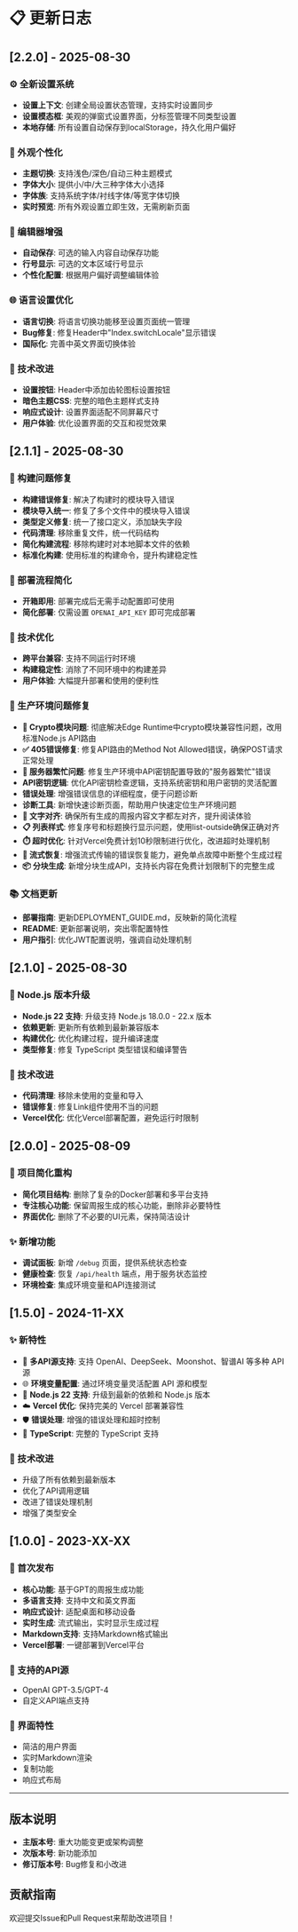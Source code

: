 # 📋 更新日志

## [2.2.0] - 2025-08-30

### ⚙️ 全新设置系统
- **设置上下文**: 创建全局设置状态管理，支持实时设置同步
- **设置模态框**: 美观的弹窗式设置界面，分标签管理不同类型设置
- **本地存储**: 所有设置自动保存到localStorage，持久化用户偏好

### 🎨 外观个性化
- **主题切换**: 支持浅色/深色/自动三种主题模式
- **字体大小**: 提供小/中/大三种字体大小选择
- **字体族**: 支持系统字体/衬线字体/等宽字体切换
- **实时预览**: 所有外观设置立即生效，无需刷新页面

### 📝 编辑器增强
- **自动保存**: 可选的输入内容自动保存功能
- **行号显示**: 可选的文本区域行号显示
- **个性化配置**: 根据用户偏好调整编辑体验

### 🌐 语言设置优化
- **语言切换**: 将语言切换功能移至设置页面统一管理
- **Bug修复**: 修复Header中"Index.switchLocale"显示错误
- **国际化**: 完善中英文界面切换体验

### 🔧 技术改进
- **设置按钮**: Header中添加齿轮图标设置按钮
- **暗色主题CSS**: 完整的暗色主题样式支持
- **响应式设计**: 设置界面适配不同屏幕尺寸
- **用户体验**: 优化设置界面的交互和视觉效果

## [2.1.1] - 2025-08-30

### 🎉 构建问题修复
- **构建错误修复**: 解决了构建时的模块导入错误
- **模块导入统一**: 修复了多个文件中的模块导入错误
- **类型定义修复**: 统一了接口定义，添加缺失字段
- **代码清理**: 移除重复文件，统一代码结构
- **简化构建流程**: 移除构建时对本地脚本文件的依赖
- **标准化构建**: 使用标准的构建命令，提升构建稳定性

### 🚀 部署流程简化
- **开箱即用**: 部署完成后无需手动配置即可使用
- **简化部署**: 仅需设置 `OPENAI_API_KEY` 即可完成部署

### 🔧 技术优化
- **跨平台兼容**: 支持不同运行时环境
- **构建稳定性**: 消除了不同环境中的构建差异
- **用户体验**: 大幅提升部署和使用的便利性

### 🔧 生产环境问题修复
- **🔧 Crypto模块问题**: 彻底解决Edge Runtime中crypto模块兼容性问题，改用标准Node.js API路由
- **✅ 405错误修复**: 修复API路由的Method Not Allowed错误，确保POST请求正常处理
- **🔑 服务器繁忙问题**: 修复生产环境中API密钥配置导致的"服务器繁忙"错误
- **API密钥逻辑**: 优化API密钥检查逻辑，支持系统密钥和用户密钥的灵活配置
- **错误处理**: 增强错误信息的详细程度，便于问题诊断
- **诊断工具**: 新增快速诊断页面，帮助用户快速定位生产环境问题
- **📝 文字对齐**: 确保所有生成的周报内容文字都左对齐，提升阅读体验
- **📋 列表样式**: 修复序号和标题换行显示问题，使用list-outside确保正确对齐
- **⏱️ 超时优化**: 针对Vercel免费计划10秒限制进行优化，改进超时处理机制
- **🔄 流式恢复**: 增强流式传输的错误恢复能力，避免单点故障中断整个生成过程
- **📦 分块生成**: 新增分块生成API，支持长内容在免费计划限制下的完整生成

### 📚 文档更新
- **部署指南**: 更新DEPLOYMENT_GUIDE.md，反映新的简化流程
- **README**: 更新部署说明，突出零配置特性
- **用户指引**: 优化JWT配置说明，强调自动处理机制

## [2.1.0] - 2025-08-30

### 🚀 Node.js 版本升级
- **Node.js 22 支持**: 升级支持 Node.js 18.0.0 - 22.x 版本
- **依赖更新**: 更新所有依赖到最新兼容版本
- **构建优化**: 优化构建过程，提升编译速度
- **类型修复**: 修复 TypeScript 类型错误和编译警告

### 🔧 技术改进
- **代码清理**: 移除未使用的变量和导入
- **错误修复**: 修复Link组件使用不当的问题
- **Vercel优化**: 优化Vercel部署配置，避免运行时限制

## [2.0.0] - 2025-08-09

### 🎯 项目简化重构
- **简化项目结构**: 删除了复杂的Docker部署和多平台支持
- **专注核心功能**: 保留周报生成的核心功能，删除非必要特性
- **界面优化**: 删除了不必要的UI元素，保持简洁设计

### ✨ 新增功能
- **调试面板**: 新增 `/debug` 页面，提供系统状态检查
- **健康检查**: 恢复 `/api/health` 端点，用于服务状态监控
- **环境检查**: 集成环境变量和API连接测试

## [1.5.0] - 2024-11-XX

### ✨ 新特性
- 🔄 **多API源支持**: 支持 OpenAI、DeepSeek、Moonshot、智谱AI 等多种 API 源
- 🌐 **环境变量配置**: 通过环境变量灵活配置 API 源和模型
- 🚀 **Node.js 22 支持**: 升级到最新的依赖和 Node.js 版本
- ☁️ **Vercel 优化**: 保持完美的 Vercel 部署兼容性
- 🛡️ **错误处理**: 增强的错误处理和超时控制
- 📝 **TypeScript**: 完整的 TypeScript 支持

### 🔧 技术改进
- 升级了所有依赖到最新版本
- 优化了API调用逻辑
- 改进了错误处理机制
- 增强了类型安全

## [1.0.0] - 2023-XX-XX

### 🎉 首次发布
- **核心功能**: 基于GPT的周报生成功能
- **多语言支持**: 支持中文和英文界面
- **响应式设计**: 适配桌面和移动设备
- **实时生成**: 流式输出，实时显示生成过程
- **Markdown支持**: 支持Markdown格式输出
- **Vercel部署**: 一键部署到Vercel平台

### 🔧 支持的API源
- OpenAI GPT-3.5/GPT-4
- 自定义API端点支持

### 📱 界面特性
- 简洁的用户界面
- 实时Markdown渲染
- 复制功能
- 响应式布局

---

## 版本说明

- **主版本号**: 重大功能变更或架构调整
- **次版本号**: 新功能添加
- **修订版本号**: Bug修复和小改进

## 贡献指南

欢迎提交Issue和Pull Request来帮助改进项目！